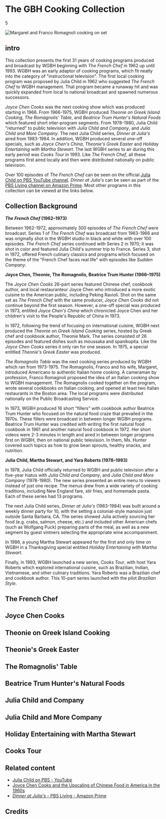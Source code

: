 # The GBH Cooking Collection

5

![](https://s3.amazonaws.com/openvault.wgbh.org/special_collections/cooking/cooking_romagnolis.jpg "Margaret and Franco Romagnoli cooking on set")

## intro

This collection presents the first 31 years of cooking programs produced and broadcast by WGBH beginning with _The French Chef_ in 1962 up until 1993. WGBH was an early adaptor of cooking programs, which fit neatly into the category of "instructional television". The first local cooking program was proposed by Julia Child in 1962 who suggested _The French Chef_ to WGBH management. That program became a runaway hit and was quickly expanded from local to national broadcast and spawned numerous successors. 

_Joyce Chen Cooks_ was the next cooking show which was produced starting in 1966. From 1966-1975, WGBH produced _Theonie on Greek Island Cooking_, _The Romagnolis' Table_, and _Beatrice Trum Hunter's Natural Foods_ which featured short inter-program segments. From 1978-1980, Julia Child "returned" to public television with _Julia Child and Company_, and _Julia Child and More Company_. The next Julia Child series, _Dinner at Julia's_ aired from 1983-1984. In addition, WGBH produced several one-off specials, such as _Joyce Chen's China_, _Theonie's Greek Easter_ and _Holiday Entertaining with Martha Stewart_. The last WGBH series to air during this early period was _Cooks Tour_ in 1993. Like _The French Chef_, all these programs first aired locally and then were distributed nationally on public television. 

Over 100 episodes of _The French Chef_ can be seen on the official [Julia Child on PBS YouTube channel](https://www.youtube.com/c/JuliaChildonPBS). _Dinner at Julia's_ can be seen as part of the [PBS Living channel on Amazon Prime](https://www.amazon.com/Dinner-at-Julias-Season-1/dp/B0D1VW7JTK). Most other programs in this collection can be viewed at the links below.

## Collection Background

**_The French Chef_ (1962–1973)**

Between 1962-1972, approximately 300 episodes of _The French Chef_ were broadcast. 
Series 1 of _The French Chef_ was broadcast from 1963-1966 and was originally shot in the WGBH studio in black and white with over 100 episodes. _The French Chef_ series continued with Series 2 in 1970; it was shot in color and featured Julia Child's summer trip to France. Series 3, shot in 1972, offered French culinary classics and programs which focused on the theme of the "French Chef faces real life" with episodes like _Sudden Company_. 

**Joyce Chen, Theonie, The Romagnolis, Beatrice Trum Hunter (1966–1975)**

The _Joyce Chen Cooks_ 26-part series featured Chinese chef, cookbook author, and local restauranteur Joyce Chen who introduced a more exotic cuisine to the American public, including Peking Ravioli. Shot on the same set as _The French Chef_ with the same producer, _Joyce Chen Cooks_ did not continue beyond the first season. However, a one-off special was produced in 1973, entitled _Joyce Chen's China_ which chronicled Joyce Chen and her children's visit to the People's Republic of China in 1973.

In 1972, following the trend of focusing on international cuisine, WGBH next produced the _Theonie on Greek Island Cooking_ series, hosted by Greek chef and cookbook author, Theonie Mark. The series consisted of 26 episodes and featured dishes such as moussaka and spanikopita. Like the _Joyce Chen Cooks_ series it only ran for one season. In 1975, a special entitled _Theonie's Greek Easter_ was produced. 

_The Romagnolis Table_ was the next cooking series produced by WGBH which ran from 1973-1975. The Romagnolis, Franco and his wife, Margaret, introduced Americans to authentic Italian home cooking. A cameraman by profession, Franco Romagnoli proposed the idea of an Italian cooking show to WGBH management. The Romagnolis cooked together on the program, wrote several cookbooks on Italian cooking, and opened at least two Italian restaurants in the Boston area. The local programs were distributed nationally on the Public Broadcasting Service.

In 1973, WGBH produced 16 short "fillers" with cookbook author Beatrice Trum Hunter who focused on the natural food craze that prevailed in the 1970s. These fillers were broadcast in between longer WGBH programs. Beatrice Trum Hunter was credited with writing the first natural food cookbook in 1961 and another natural food cookbook in 1972. Her short videos were 2-3 minutes in length and aired in between longer programs first on WGBH, then on national public television. In them, Ms. Hunter covered such topics as how to grow bean sprouts, healthy snacks, and nutrition. 

**Julia Child, Martha Stewart, and Yara Roberts (1978–1993)**

In 1978, Julia Child officially returned to WGBH and public television after a five-year hiatus with _Julia Child and Company_, and _Julia Child and More Company_ (1978-1980). The new series presented an entire menu to viewers instead of just one recipe. The menus drew from a wide variety of cooking traditions, including New England fare, stir fries, and homemade pasta. Each of these series had 13 programs. 

The next Julia Child series, _Dinner at Julia's_ (1983-1984) was built around a weekly dinner party for 10, with the setting a colonial-style mansion just outside Santa Barbara, CA. The series showed Julia actively sourcing her food (e.g. crabs, salmon, cheese, etc.) and included other American chefs (such as Wolfgang Puck) preparing parts of the meal, as well as a new segment by guest vintners selecting the appropriate wine accompaniment. 

In 1986, a young Martha Stewart appeared for the first and only time on WGBH in a Thanksgiving special entitled _Holiday Entertaining with Martha Stewart_. 

Finally, in 1993, WGBH launched a new series, _Cooks Tour_, with host Yara Roberts which explored international cuisine, such as Brazilian, Indian, Vietnamese, and other culinary traditions. Yara Roberts was a Brazilian chef and cookbook author. This 10-part series launched with the pilot _Brazilian Style_.

## The French Chef

[](http://localhost:3000/catalog?f[scholar_exhibits][]=julia_child)

## Joyce Chen Cooks

[](http://localhost:3000/catalog?f[scholar_exhibits][]=art_of_asian_cooking)

## Theonie on Greek Island Cooking

[](http://localhost:3000/catalog?f[special_collection_tags][]=cooking-theonie)

## Theonie's Greek Easter

[](http://localhost:3000/catalog?f[special_collection_tags][]=cooking-theonie-easter)

## The Romagnolis' Table

[](http://localhost:3000/catalog?f[special_collection_tags][]=cooking-romagnolis)

## Beatrice Trum Hunter's Natural Foods

[](http://localhost:3000/catalog?f[special_collection_tags][]=cooking-beatrice)

## Julia Child and Company

[](http://localhost:3000/catalog?f[special_collection_tags][]=cooking-julia-co)

## Julia Child and More Company

[](http://localhost:3000/catalog?f[special_collection_tags][]=cooking-julia-more)

## Holiday Entertaining with Martha Stewart

[](http://localhost:3000/catalog?f[special_collection_tags][]=cooking-martha)

## Cooks Tour

[](http://localhost:3000/catalog?f[special_collection_tags][]=cooking-cooks-tour)


## Related content

- [Julia Child on PBS - YouTube](https://www.youtube.com/c/JuliaChildonPBS)
- [Joyce Chen Cooks and the Upscaling of Chinese Food in America in the 1960s](https://openvault.wgbh.org/exhibits/art_of_asian_cooking/article)
- [_Dinner at Julia's_ - PBS Living - Amazon Prime](https://www.amazon.com/Dinner-at-Julias-Season-1/dp/B0D1VW7JTK)


## Credits

